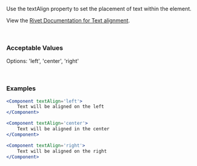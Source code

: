 Use the textAlign property to set the placement of text within the element.

View the [Rivet Documentation for Text alignment](https://rivet.iu.edu/utilities/typography/#text-alignment).

<br/>

### Acceptable Values

Options: 'left', 'center', 'right'

<br/>

### Examples

```jsx static
<Component textAlign='left'>
    Text will be aligned on the left
</Component>

<Component textAlign='center'>
    Text will be aligned in the center
</Component>

<Component textAlign='right'>
    Text will be aligned on the right
</Component>
```
